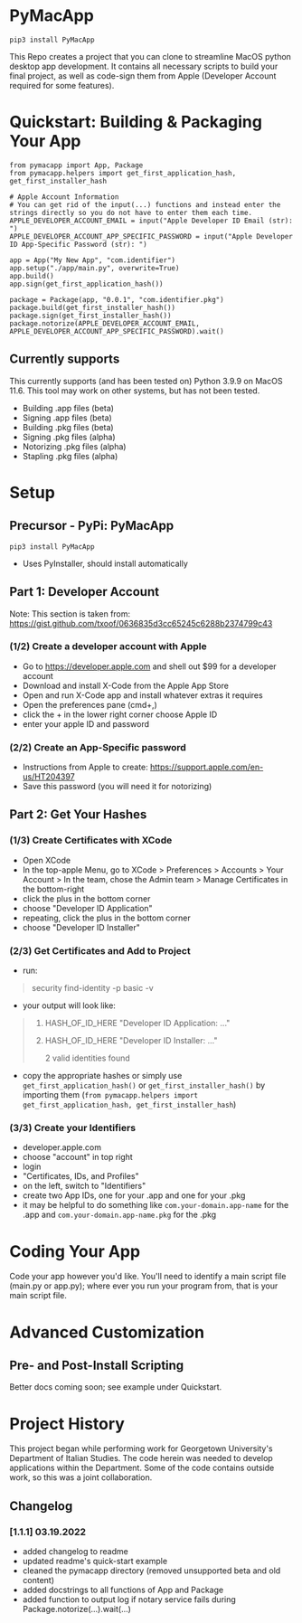 # PyMacApp
```pip3 install PyMacApp```

This Repo creates a project that you can clone to streamline MacOS python desktop app development. It contains all necessary scripts to build your final project, as well as code-sign them from Apple (Developer Account required for some features).

# Quickstart: Building & Packaging Your App
```
from pymacapp import App, Package
from pymacapp.helpers import get_first_application_hash, get_first_installer_hash

# Apple Account Information
# You can get rid of the input(...) functions and instead enter the strings directly so you do not have to enter them each time.
APPLE_DEVELOPER_ACCOUNT_EMAIL = input("Apple Developer ID Email (str): ")
APPLE_DEVELOPER_ACCOUNT_APP_SPECIFIC_PASSWORD = input("Apple Developer ID App-Specific Password (str): ")

app = App("My New App", "com.identifier")
app.setup("./app/main.py", overwrite=True)
app.build()
app.sign(get_first_application_hash())

package = Package(app, "0.0.1", "com.identifier.pkg")
package.build(get_first_installer_hash())
package.sign(get_first_installer_hash())
package.notorize(APPLE_DEVELOPER_ACCOUNT_EMAIL, APPLE_DEVELOPER_ACCOUNT_APP_SPECIFIC_PASSWORD).wait()
```
## Currently supports
This currently supports (and has been tested on) Python 3.9.9 on MacOS 11.6. This tool may work on other systems, but has not been tested.
- Building .app files (beta)
- Signing .app files (beta)
- Building .pkg files (beta)
- Signing .pkg files (alpha)
- Notorizing .pkg files (alpha)
- Stapling .pkg files (alpha)

# Setup
## Precursor - PyPi: PyMacApp
```pip3 install PyMacApp```
- Uses PyInstaller, should install automatically
## Part 1: Developer Account
Note: This section is taken from: https://gist.github.com/txoof/0636835d3cc65245c6288b2374799c43
### (1/2) Create a developer account with Apple
- Go to https://developer.apple.com and shell out $99 for a developer account
- Download and install X-Code from the Apple App Store
- Open and run X-Code app and install whatever extras it requires
- Open the preferences pane (cmd+,)
- click the + in the lower right corner
choose Apple ID
- enter your apple ID and password
### (2/2) Create an App-Specific password
- Instructions from Apple to create: https://support.apple.com/en-us/HT204397
- Save this password (you will need it for notorizing)

## Part 2: Get Your Hashes
### (1/3) Create Certificates with XCode
- Open XCode
- In the top-apple Menu, go to XCode > Preferences > Accounts > Your Account > In the team, chose the Admin team > Manage Certificates in the bottom-right
- click the plus in the bottom corner
- choose "Developer ID Application"
- repeating, click the plus in the bottom corner
- choose "Developer ID Installer"
### (2/3) Get Certificates and Add to Project
- run:
> security find-identity -p basic -v
- your output will look like:
> 1) HASH_OF_ID_HERE "Developer ID Application: ..."
> 2) HASH_OF_ID_HERE "Developer ID Installer: ..."
> 
>    2 valid identities found
- copy the appropriate hashes or simply use ```get_first_application_hash()``` or ```get_first_installer_hash()``` by importing them (```from pymacapp.helpers import get_first_application_hash, get_first_installer_hash```)
### (3/3) Create your Identifiers
- developer.apple.com
- choose "account" in top right
- login
- "Certificates, IDs, and Profiles"
- on the left, switch to "Identifiers"
- create two App IDs, one for your .app and one for your .pkg
- it may be helpful to do something like ```com.your-domain.app-name``` for the .app and ```com.your-domain.app-name.pkg``` for the .pkg
# Coding Your App
Code your app however you'd like. You'll need to identify a main script file (main.py or app.py); where ever you run your program from, that is your main script file.
# Advanced Customization
## Pre- and Post-Install Scripting
Better docs coming soon; see example under Quickstart.

# Project History
This project began while performing work for Georgetown University's Department of Italian Studies. The code herein was needed to develop applications within the Department. Some of the code contains outside work, so this was a joint collaboration. 

## Changelog
### [1.1.1] 03.19.2022
- added changelog to readme
- updated readme's quick-start example
- cleaned the pymacapp directory (removed unsupported beta and old content)
- added docstrings to all functions of App and Package
- added function to output log if notary service fails during Package.notorize(...).wait(...)
